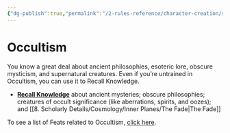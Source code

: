 ```yaml
---
{"dg-publish":true,"permalink":"/2-rules-reference/character-creation/skills/occultism/","noteIcon":""}
---
```


# Occultism

You know a great deal about ancient philosophies, esoteric lore, obscure mysticism, and supernatural creatures. Even if you’re untrained in Occultism, you can use it to Recall Knowledge.

-   **[Recall Knowledge](https://2e.aonprd.com/Skills.aspx?ID=5&General=true)** about ancient mysteries; obscure philosophies; creatures of occult significance (like aberrations, spirits, and oozes); and [[8. Scholarly Details/Cosmology/Inner Planes/The Fade\|The Fade]] 

To see a list of Feats related to Occultism, [click here](https://2e.aonprd.com/Feats.aspx?Traits=144&Skill=Occultism).
